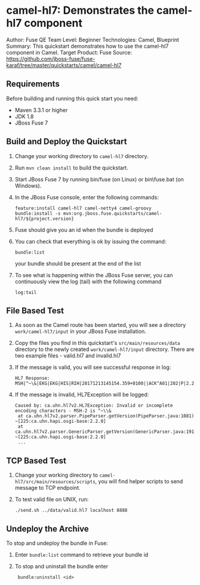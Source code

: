 camel-hl7: Demonstrates the camel-hl7 component
===========
Author: Fuse QE Team
Level: Beginner
Technologies: Camel, Blueprint
Summary: This quickstart demonstrates how to use the camel-hl7 component in Camel.
Target Product: Fuse
Source: <https://github.com/jboss-fuse/fuse-karaf/tree/master/quickstarts/camel/camel-hl7>

Requirements
------------

Before building and running this quick start you need:

* Maven 3.3.1 or higher
* JDK 1.8
* JBoss Fuse 7

Build and Deploy the Quickstart
-------------------------------

1. Change your working directory to `camel-hl7` directory.
2. Run `mvn clean install` to build the quickstart.
3. Start JBoss Fuse 7 by running bin/fuse (on Linux) or bin\fuse.bat (on Windows).
4. In the JBoss Fuse console, enter the following commands:

       feature:install camel-hl7 camel-netty4 camel-groovy
       bundle:install -s mvn:org.jboss.fuse.quickstarts/camel-hl7/${project.version}

5. Fuse should give you an id when the bundle is deployed
6. You can check that everything is ok by issuing  the command:

       bundle:list
   your bundle should be present at the end of the list


7. To see what is happening within the JBoss Fuse server, you can continuously view the log (tail) with the following command

       log:tail

File Based Test
---------------

1. As soon as the Camel route has been started, you will see a directory `work/camel-hl7/input` in your JBoss Fuse installation.
2. Copy the files you find in this quickstart's `src/main/resources/data` directory to the newly created `work/camel-hl7/input`
directory. There are two example files - valid.hl7 and invalid.hl7
3. If the message is valid, you will see successful response in log:

       HL7 Response: MSH|^~\&|EKG|EKG|HIS|RIH|20171213145154.359+0100||ACK^A01|202|P|2.2

4. If the message is invalid, HL7Exception will be logged:

       Caused by: ca.uhn.hl7v2.HL7Exception: Invalid or incomplete encoding characters - MSH-2 is ^~\\&
       	at ca.uhn.hl7v2.parser.PipeParser.getVersion(PipeParser.java:1081) ~[225:ca.uhn.hapi.osgi-base:2.2.0]
       	at ca.uhn.hl7v2.parser.GenericParser.getVersion(GenericParser.java:191) ~[225:ca.uhn.hapi.osgi-base:2.2.0]
       	...

TCP Based Test
--------------

1. Change your working directory to `camel-hl7/src/main/resources/scripts`, you will find helper scripts to send message to TCP endpoint.
2. To test valid file on UNIX, run:

       ./send.sh ../data/valid.hl7 localhost 8888

Undeploy the Archive
--------------------

To stop and undeploy the bundle in Fuse:

1. Enter `bundle:list` command to retrieve your bundle id
2. To stop and uninstall the bundle enter

        bundle:uninstall <id>
